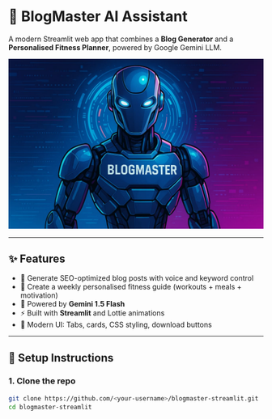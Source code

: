# 🤖 BlogMaster AI Assistant

A modern Streamlit web app that combines a **Blog Generator** and a **Personalised Fitness Planner**, powered by Google Gemini LLM.

![Banner](blogmaster_banner.png)

---

## ✨ Features

- 📝 Generate SEO-optimized blog posts with voice and keyword control
- 💪 Create a weekly personalised fitness guide (workouts + meals + motivation)
- 🧠 Powered by **Gemini 1.5 Flash**
- ⚡ Built with **Streamlit** and Lottie animations
- 🎨 Modern UI: Tabs, cards, CSS styling, download buttons

---

## 🔧 Setup Instructions

### 1. Clone the repo

```bash
git clone https://github.com/<your-username>/blogmaster-streamlit.git
cd blogmaster-streamlit
